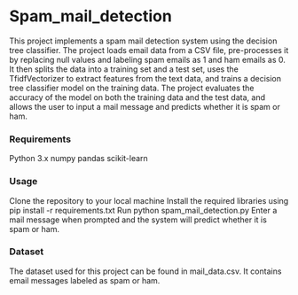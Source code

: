 # Spam_mail_detection

This project  implements a spam mail detection system using the decision tree classifier. The project loads email data from a CSV file, pre-processes it by replacing null values and labeling spam emails as 1 and ham emails as 0. It then splits the data into a training set and a test set, uses the TfidfVectorizer to extract features from the text data, and trains a decision tree classifier model on the training data. The project evaluates the accuracy of the model on both the training data and the test data, and allows the user to input a mail message and predicts whether it is spam or ham.

### Requirements
Python 3.x
numpy
pandas
scikit-learn

### Usage
Clone the repository to your local machine
Install the required libraries using pip install -r requirements.txt
Run python spam_mail_detection.py
Enter a mail message when prompted and the system will predict whether it is spam or ham.

### Dataset
The dataset used for this project can be found in mail_data.csv. It contains email messages labeled as spam or ham.
